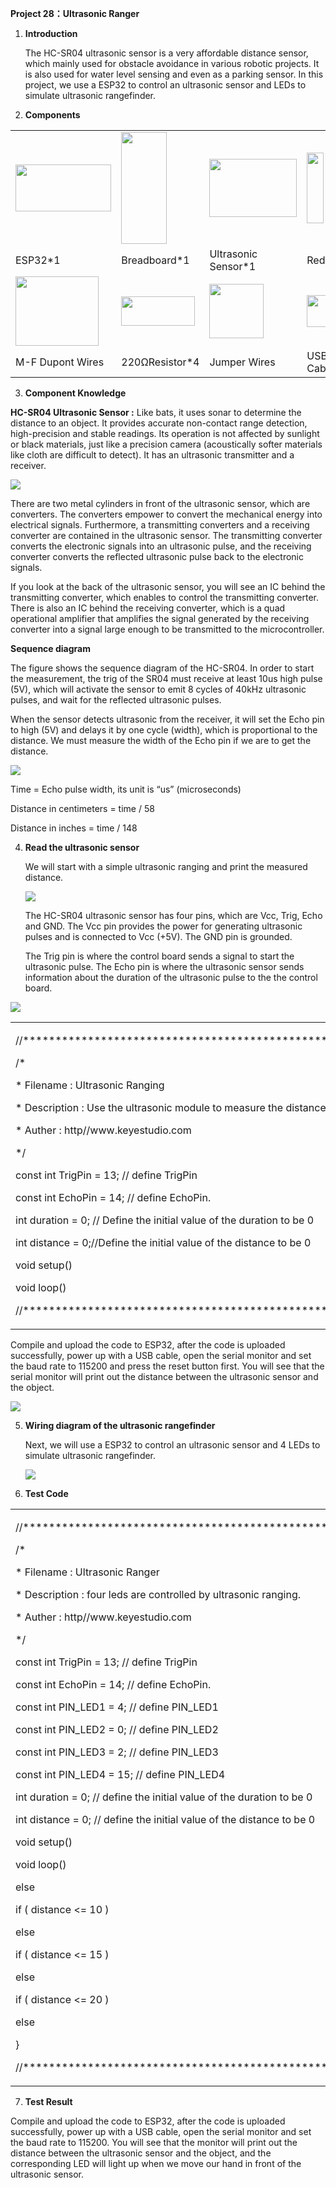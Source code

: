 **Project 28：Ultrasonic Ranger**

1.  **Introduction**
    
    The HC-SR04 ultrasonic sensor is a very affordable distance sensor,
    which mainly used for obstacle avoidance in various robotic
    projects. It is also used for water level sensing and even as a
    parking sensor. In this project, we use a ESP32 to control an
    ultrasonic sensor and LEDs to simulate ultrasonic rangefinder.

2.  **Components**

<table>
<tbody>
<tr class="odd">
<td><img src="https://raw.githubusercontent.com/keyestudio/KS5011-KS5011F-Keyestudio-ESP32-Learning-Kit-Complete-Edition-Arduino/master/media/56053f7126905c6def63919c661d5c0a.jpeg" style="width:1.59722in;height:0.77986in" /></td>
<td><img src="https://raw.githubusercontent.com/keyestudio/KS5011-KS5011F-Keyestudio-ESP32-Learning-Kit-Complete-Edition-Arduino/master/media/e380dd26e4825be9a768973802a55fe6.png" style="width:0.75972in;height:1.8625in" /></td>
<td><img src="https://raw.githubusercontent.com/keyestudio/KS5011-KS5011F-Keyestudio-ESP32-Learning-Kit-Complete-Edition-Arduino/master/media/85df6831220dec7d43a68bfc9b7382cb.png" style="width:1.45764in;height:0.96319in" /></td>
<td><img src="https://raw.githubusercontent.com/keyestudio/KS5011-KS5011F-Keyestudio-ESP32-Learning-Kit-Complete-Edition-Arduino/master/media/7eb361d680dfa351f07f8527aeb37abd.png" style="width:0.275in;height:1.17361in" /></td>
<td></td>
</tr>
<tr class="even">
<td>ESP32*1</td>
<td>Breadboard*1</td>
<td>Ultrasonic Sensor*1</td>
<td>Red LED*4</td>
<td></td>
</tr>
<tr class="odd">
<td><img src="https://raw.githubusercontent.com/keyestudio/KS5011-KS5011F-Keyestudio-ESP32-Learning-Kit-Complete-Edition-Arduino/master/media/1fbdfe0569327d9a42600a54336bf7b5.png" style="width:1.38819in;height:1.15833in" /></td>
<td><img src="https://raw.githubusercontent.com/keyestudio/KS5011-KS5011F-Keyestudio-ESP32-Learning-Kit-Complete-Edition-Arduino/master/media/098a2730d0b0a2a4b2079e0fc87fd38b.png" style="width:1.22639in;height:0.49236in" /></td>
<td><img src="https://raw.githubusercontent.com/keyestudio/KS5011-KS5011F-Keyestudio-ESP32-Learning-Kit-Complete-Edition-Arduino/master/media/e9a8d050105397bb183512fb4ffdd2f6.png" style="width:0.90694in;height:0.90139in" /></td>
<td><img src="https://raw.githubusercontent.com/keyestudio/KS5011-KS5011F-Keyestudio-ESP32-Learning-Kit-Complete-Edition-Arduino/master/media/7dcbd02995be3c142b2f97df7f7c03ce.png" style="width:0.99028in;height:0.52986in" /></td>
<td></td>
</tr>
<tr class="even">
<td>M-F Dupont Wires</td>
<td>220ΩResistor*4</td>
<td>Jumper Wires</td>
<td>USB Cable*1</td>
<td></td>
</tr>
</tbody>
</table>

3.  **Component Knowledge**

**HC-SR04 Ultrasonic Sensor :** Like bats, it uses sonar to determine
the distance to an object. It provides accurate non-contact range
detection, high-precision and stable readings. Its operation is not
affected by sunlight or black materials, just like a precision camera
(acoustically softer materials like cloth are difficult to detect). It
has an ultrasonic transmitter and a receiver.

![](/media/e6f6037071e434febf7090b56ac35802.png)

There are two metal cylinders in front of the ultrasonic sensor, which
are converters. The converters empower to convert the mechanical energy
into electrical signals. Furthermore, a transmitting converters and a
receiving converter are contained in the ultrasonic sensor. The
transmitting converter converts the electronic signals into an
ultrasonic pulse, and the receiving converter converts the reflected
ultrasonic pulse back to the electronic signals.

If you look at the back of the ultrasonic sensor, you will see an IC
behind the transmitting converter, which enables to control the
transmitting converter. There is also an IC behind the receiving
converter, which is a quad operational amplifier that amplifies the
signal generated by the receiving converter into a signal large enough
to be transmitted to the microcontroller.

**Sequence diagram**

The figure shows the sequence diagram of the HC-SR04. In order to start
the measurement, the trig of the SR04 must receive at least 10us high
pulse (5V), which will activate the sensor to emit 8 cycles of 40kHz
ultrasonic pulses, and wait for the reflected ultrasonic pulses.

When the sensor detects ultrasonic from the receiver, it will set the
Echo pin to high (5V) and delays it by one cycle (width), which is
proportional to the distance. We must measure the width of the Echo pin
if we are to get the distance.

![](/media/4114885ac4b6214953e3224d8c1d52c4.png)

Time = Echo pulse width, its unit is “us” (microseconds)

Distance in centimeters = time / 58

Distance in inches = time / 148

4.  **Read the ultrasonic sensor**
    
    We will start with a simple ultrasonic ranging and print the
    measured distance.
    
    ![](/media/db430baa07e2e4d9ac9efca1950b953a.jpeg)
    
    The HC-SR04 ultrasonic sensor has four pins, which are Vcc, Trig,
    Echo and GND. The Vcc pin provides the power for generating
    ultrasonic pulses and is connected to Vcc (+5V). The GND pin is
    grounded.
    
    The Trig pin is where the control board sends a signal to start the
    ultrasonic pulse. The Echo pin is where the ultrasonic sensor sends
    information about the duration of the ultrasonic pulse to the the
    control board.

![](/media/a8d408be3629a2d288dbb30bd60007af.png)

<table>
<tbody>
<tr class="odd">
<td><p>//*******************************************************************</p>
<p>/*</p>
<p>* Filename : Ultrasonic Ranging</p>
<p>* Description : Use the ultrasonic module to measure the distance.</p>
<p>* Auther : http//www.keyestudio.com</p>
<p>*/</p>
<p>const int TrigPin = 13; // define TrigPin</p>
<p>const int EchoPin = 14; // define EchoPin.</p>
<p>int duration = 0; // Define the initial value of the duration to be 0</p>
<p>int distance = 0;//Define the initial value of the distance to be 0</p>
<p>void setup()</p>
<p></p>
<p>void loop()</p>
<p></p>
<p>//*******************************************************************</p></td>
</tr>
</tbody>
</table>

Compile and upload the code to ESP32, after the code is uploaded
successfully, power up with a USB cable, open the serial monitor and set
the baud rate to 115200 and press the reset button first. You will see
that the serial monitor will print out the distance between the
ultrasonic sensor and the object.

![](/media/474a02d65659c51b70ec5a36ef1adca5.png)

5.  **Wiring diagram of the ultrasonic rangefinder**
    
    Next, we will use a ESP32 to control an ultrasonic sensor and 4 LEDs
    to simulate ultrasonic rangefinder.
    
    ![](/media/910ed1be8be94411a090afb95af86d1a.png)

6.  **Test Code**

<table>
<tbody>
<tr class="odd">
<td><p>//*******************************************************************</p>
<p>/*</p>
<p>* Filename : Ultrasonic Ranger</p>
<p>* Description : four leds are controlled by ultrasonic ranging.</p>
<p>* Auther : http//www.keyestudio.com</p>
<p>*/</p>
<p>const int TrigPin = 13; // define TrigPin</p>
<p>const int EchoPin = 14; // define EchoPin.</p>
<p>const int PIN_LED1 = 4; // define PIN_LED1</p>
<p>const int PIN_LED2 = 0; // define PIN_LED2</p>
<p>const int PIN_LED3 = 2; // define PIN_LED3</p>
<p>const int PIN_LED4 = 15; // define PIN_LED4</p>
<p>int duration = 0; // define the initial value of the duration to be 0</p>
<p>int distance = 0; // define the initial value of the distance to be 0</p>
<p>void setup()</p>
<p></p>
<p>void loop()</p>
<p></p>
<p>else</p>
<p></p>
<p>if ( distance &lt;= 10 )</p>
<p></p>
<p>else</p>
<p></p>
<p>if ( distance &lt;= 15 )</p>
<p></p>
<p>else</p>
<p></p>
<p>if ( distance &lt;= 20 )</p>
<p></p>
<p>else</p>
<p></p>
<p>}</p>
<p>//*******************************************************************</p></td>
</tr>
</tbody>
</table>

7.  **Test Result**

Compile and upload the code to ESP32, after the code is uploaded
successfully, power up with a USB cable, open the serial monitor and set
the baud rate to 115200. You will see that the monitor will print out
the distance between the ultrasonic sensor and the object, and the
corresponding LED will light up when we move our hand in front of the
ultrasonic sensor.

